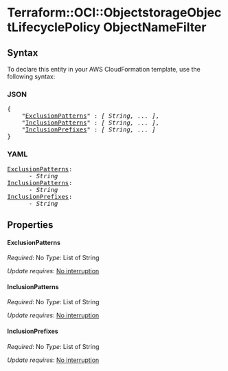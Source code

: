 # Terraform::OCI::ObjectstorageObjectLifecyclePolicy ObjectNameFilter

## Syntax

To declare this entity in your AWS CloudFormation template, use the following syntax:

### JSON

<pre>
{
    "<a href="#exclusionpatterns" title="ExclusionPatterns">ExclusionPatterns</a>" : <i>[ String, ... ]</i>,
    "<a href="#inclusionpatterns" title="InclusionPatterns">InclusionPatterns</a>" : <i>[ String, ... ]</i>,
    "<a href="#inclusionprefixes" title="InclusionPrefixes">InclusionPrefixes</a>" : <i>[ String, ... ]</i>
}
</pre>

### YAML

<pre>
<a href="#exclusionpatterns" title="ExclusionPatterns">ExclusionPatterns</a>: <i>
      - String</i>
<a href="#inclusionpatterns" title="InclusionPatterns">InclusionPatterns</a>: <i>
      - String</i>
<a href="#inclusionprefixes" title="InclusionPrefixes">InclusionPrefixes</a>: <i>
      - String</i>
</pre>

## Properties

#### ExclusionPatterns

_Required_: No
_Type_: List of String

_Update requires_: [No interruption](https://docs.aws.amazon.com/AWSCloudFormation/latest/UserGuide/using-cfn-updating-stacks-update-behaviors.html#update-no-interrupt)

#### InclusionPatterns

_Required_: No
_Type_: List of String

_Update requires_: [No interruption](https://docs.aws.amazon.com/AWSCloudFormation/latest/UserGuide/using-cfn-updating-stacks-update-behaviors.html#update-no-interrupt)

#### InclusionPrefixes

_Required_: No
_Type_: List of String

_Update requires_: [No interruption](https://docs.aws.amazon.com/AWSCloudFormation/latest/UserGuide/using-cfn-updating-stacks-update-behaviors.html#update-no-interrupt)

